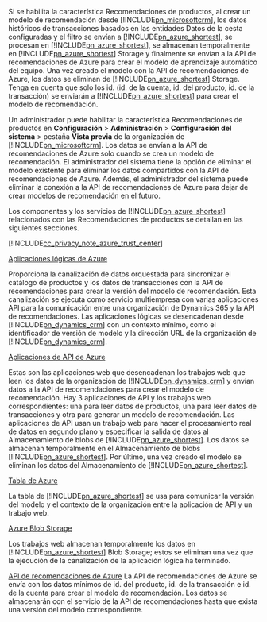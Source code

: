Si se habilita la característica Recomendaciones de productos, al crear un modelo de recomendación desde [!INCLUDE[pn_microsoftcrm](pn-microsoftcrm.md)], los datos históricos de transacciones basados en las entidades Datos de la cesta configuradas y el filtro se envían a [!INCLUDE[pn_azure_shortest](pn-azure-shortest.md)], se procesan en [!INCLUDE[pn_azure_shortest](pn-azure-shortest.md)], se almacenan temporalmente en [!INCLUDE[pn_azure_shortest](pn-azure-shortest.md)] Storage y finalmente se envían a la API de recomendaciones de Azure para crear el modelo de aprendizaje automático del equipo. Una vez creado el modelo con la API de recomendaciones de Azure, los datos se eliminan de [!INCLUDE[pn_azure_shortest](pn-azure-shortest.md)] Storage. Tenga en cuenta que solo los id. (id. de la cuenta, id. del producto, id. de la transacción) se enviarán a [!INCLUDE[pn_azure_shortest](pn-azure-shortest.md)] para crear el modelo de recomendación.

Un administrador puede habilitar la característica Recomendaciones de productos en **Configuración** &gt; **Administración** &gt; **Configuración del sistema** &gt; pestaña **Vista previa** de la organización de [!INCLUDE[pn_microsoftcrm](pn-microsoftcrm.md)]. Los datos se envían a la API de recomendaciones de Azure solo cuando se crea un modelo de recomendación. El administrador del sistema tiene la opción de eliminar el modelo existente para eliminar los datos compartidos con la API de recomendaciones de Azure. Además, el administrador del sistema puede eliminar la conexión a la API de recomendaciones de Azure para dejar de crear modelos de recomendación en el futuro.

Los componentes y los servicios de [!INCLUDE[pn_azure_shortest](pn-azure-shortest.md)] relacionados con las Recomendaciones de productos se detallan en las siguientes secciones.

[!INCLUDE[cc_privacy_note_azure_trust_center](cc-privacy-note-azure-trust-center.md)]

[Aplicaciones lógicas de Azure](https://azure.microsoft.com/services/app-service/logic/)

Proporciona la canalización de datos orquestada para sincronizar el catálogo de productos y los datos de transacciones con la API de recomendaciones para crear la versión del modelo de recomendación. Esta canalización se ejecuta como servicio multiempresa con varias aplicaciones API para la comunicación entre una organización de Dynamics 365 y la API de recomendaciones. Las aplicaciones lógicas se desencadenan desde [!INCLUDE[pn_dynamics_crm](pn-dynamics-crm.md)] con un contexto mínimo, como el identificador de versión de modelo y la dirección URL de la organización de [!INCLUDE[pn_dynamics_crm](pn-dynamics-crm.md)]. 

[Aplicaciones de API de Azure](https://azure.microsoft.com/services/app-service/api/)

Estas son las aplicaciones web que desencadenan los trabajos web que leen los datos de la organización de [!INCLUDE[pn_dynamics_crm](pn-dynamics-crm.md)] y envían datos a la API de recomendaciones para crear el modelo de recomendación. Hay 3 aplicaciones de API y los trabajos web correspondientes: una para leer datos de productos, una para leer datos de transacciones y otra para generar un modelo de recomendación. Las aplicaciones de API usan un trabajo web para hacer el procesamiento real de datos en segundo plano y especificar la salida de datos al Almacenamiento de blobs de [!INCLUDE[pn_azure_shortest](pn-azure-shortest.md)]. Los datos se almacenan temporalmente en el Almacenamiento de blobs [!INCLUDE[pn_azure_shortest](pn-azure-shortest.md)]. Por último, una vez creado el modelo se eliminan los datos del Almacenamiento de [!INCLUDE[pn_azure_shortest](pn-azure-shortest.md)].

[Tabla de Azure](https://azure.microsoft.com/services/storage/tables/)

La tabla de [!INCLUDE[pn_azure_shortest](pn-azure-shortest.md)] se usa para comunicar la versión del modelo y el contexto de la organización entre la aplicación de API y un trabajo web.

[Azure Blob Storage](https://azure.microsoft.com/services/storage/) 

Los trabajos web almacenan temporalmente los datos en [!INCLUDE[pn_azure_shortest](pn-azure-shortest.md)] Blob Storage; estos se eliminan una vez que la ejecución de la canalización de la aplicación lógica ha terminado.

[API de recomendaciones de Azure](https://www.microsoft.com/cognitive-services/recommendations-api) La API de recomendaciones de Azure se envía con los datos mínimos de id. del producto, id. de la transacción e id. de la cuenta para crear el modelo de recomendación. Los datos se almacenarán con el servicio de la API de recomendaciones hasta que exista una versión del modelo correspondiente.
